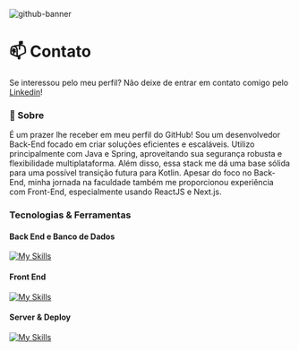 ![github-banner](https://github.com/user-attachments/assets/f9a3dd47-b570-4a1b-ba46-88017eb0415e)

# 📫 Contato
Se interessou pelo meu perfil? Não deixe de entrar em contato comigo pelo [Linkedin](https://www.linkedin.com/in/leonardo-rocha-scarpitta-26a28629b/)!

### 📌 Sobre
É um prazer lhe receber em meu perfil do GitHub!
Sou um desenvolvedor Back-End focado em criar soluções eficientes e escaláveis. Utilizo principalmente com Java e Spring, aproveitando sua segurança robusta e flexibilidade multiplataforma. Além disso, essa stack me dá uma base sólida para uma possível transição futura para Kotlin.
Apesar do foco no Back-End, minha jornada na faculdade também me proporcionou experiência com Front-End, especialmente usando ReactJS e Next.js.

### Tecnologias & Ferramentas
#### Back End e Banco de Dados
[![My Skills](https://skillicons.dev/icons?i=java,spring,py&perline=10)](https://skillicons.dev)
#### Front End
[![My Skills](https://skillicons.dev/icons?i=html,css,js,tailwindcss,figma&perline=10)](https://skillicons.dev)
#### Server & Deploy
[![My Skills](https://skillicons.dev/icons?i=linux,docker,aws,vercel&perline=10)](https://skillicons.dev)
